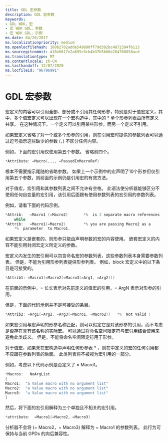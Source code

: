 ```yaml
---
title: GDL 宏参数
description: GDL 宏参数
keywords:
- GDL WDK，宏
- 宏 WDK GDL，参数
- 宏 WDK GDL，示例
ms.date: 04/20/2017
ms.localizationpriority: medium
ms.openlocfilehash: 160b2702adde549890ff79d392bc4872594f6113
ms.sourcegitcommit: 418e6617e2a695c9cb4b37b5b60e264760858acd
ms.translationtype: MT
ms.contentlocale: zh-CN
ms.lasthandoff: 12/07/2020
ms.locfileid: "96796991"
---
```

# <a name="gdl-macro-arguments"></a>GDL 宏参数


宏定义的内容可以引用全部、部分或不引用其任何形参，特别是对于值宏定义，其中，多个值宏定义可以出现在一个宏构造中，其中的 \* 单个形参列表由所有定义共享。 在这种情况下，一个定义可以引用某些形参，而另一个定义不引用。

如果宏定义省略了对一个或多个形参的引用，则在引用宏时提供的参数列表可以通过逗号指示这些缺少的参数 (，) 不区分任何内容。

例如，下面的宏引用仅使用第五个参数。 省略前四个。

```cpp
*Attribute: =Macro(,,,, =PassedInMacroRef)
```

根本不需要指示尾随的省略参数。 如果上一个示例中的宏声明了10个形参但仅引用第五个参数，则前面的示例仍是引用宏的有效方法。

对于值宏，宏引用和其参数列表之间不允许有空格。 此语法使分析器能够区分不使用任何自变量的宏引用，该引用后面跟有使用参数列表的宏引用的参数列表。

例如，请看下面的代码示例。

```cpp
*Attrib:   =Macro1 (=Macro2)       *%  is 2 separate macro references
    while
*Attrib:   =Macro1(=Macro2)        *% you are passing Macro2 as a 
    *%  parameter  to Macro1.
```

如果宏定义是嵌套的，则形参只能由声明参数的宏的内容使用。 嵌套宏定义的内容不能引用封闭宏定义所定义的参数。

宏定义内发生的宏引用可以包含命名宏的参数列表，这些参数列表本身需要参数列表。 但是，不能为引用形参列表提供形参列表。 例如，block 宏定义中的以下条目是可接受的。

```cpp
*Attrib1: =Macro1(=Macro2(=Macro3(=Arg1, =Arg2)))
```

在前面的示例中，= 长长表示对先前定义的值宏的引用，= ArgN 表示对形参的引用。

但是，下面的代码示例并不是可接受的条目。

```cpp
*Attrib2: =Arg1(=Arg2, =Arg3(=Macro1, =Macro2))   *%  Not Valid !
```

如果宏引用与宏声明的形参名称匹配，则可以假定它是对该形参的引用，而不考虑是否存在具有该名称的实际宏。 可以通过将命名空间限定符与宏引用结合使用来避免此类歧义。 但是，不能将命名空间限定符用于形参。

对于值宏，如果未在宏构造中声明任何形参表 \* ，则在中定义的宏的任何引用都不应跟在参数列表的后面。 此类列表将不被视为宏引用的一部分。

例如，考虑以下代码示例是否定义了 = Macro1。

```cpp
*Macros:   NoArgList
{
Macro1:  "a Value macro with no argument list"
Macro2:  "a Value macro with no argument list"
Macro3:  "a Value macro with no argument list"
}
```

然后，将下面的宏引用解释为三个单独且不相关的宏引用。

```cpp
*attribute:  =Macro1(=Macro2, =Macro3)
```

分析器不会将 (= Macro2，= Macro3) 解释为 = Macro1 的参数列表。 此行为可保持与当前 GPDs 的向后兼容性。

 

 




